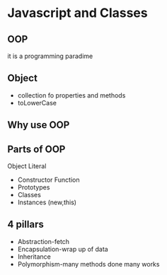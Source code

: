 # Javascript and Classes


## OOP
it is a programming paradime

## Object
- collection fo properties and methods
- toLowerCase

## Why use OOP

## Parts of OOP
Object Literal

- Constructor Function
- Prototypes
- Classes
- Instances (new,this)

## 4 pillars
- Abstraction-fetch
- Encapsulation-wrap up of data
- Inheritance
- Polymorphism-many methods done many works